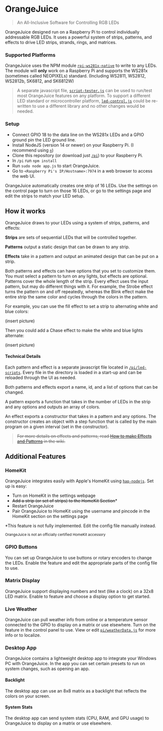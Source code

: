 # OrangeJuice
>An All-Inclusive Software for Controlling RGB LEDs

OrangeJuice designed run on a Raspberry Pi to control individually addressable RGB LEDs. 
It uses a powerful system of strips, patterns, and effects to drive LED strips, strands, rings, and matrices.

### Supported Platforms
OrangeJuice uses the NPM module [`rpi-ws281x-native`](https://www.npmjs.com/package/rpi-ws281x-native) to write to any LEDs. 
The module will __only__ work on a Raspberry Pi and supports the WS281x (sometimes called NEOPIXELs) standard. (Including WS2811, WS2812, WS2812b, SK6812, and SK6812W)

>A separate javascript file, [`script-tester.js`](./pi/script-tester.js) can be used to run/test most OrangeJuice features on any platform. 
To support a different LED standard or microcontroller platform, [`led-control.js`](./pi/led-control.js) could be re-written to use a different library and no other changes would be needed.

### Setup
* Connect GPIO 18 to the data line on the WS281x LEDs and a GPIO ground pin the LED ground line.
* Install NodeJS (version 14 or newer) on your Raspberry Pi. (I recommend using [`n`](https://www.npmjs.com/package/n))
* Clone this repository (or download just [`/pi`](./pi)) to your Raspberry Pi. 
* In `/pi` run `npm install`
* Run `sudo node app.js` to start OrangeJuice.
* Go to `<Raspberry Pi's IP/Hostname>:7974` in a web browser to access the web UI.

OrangeJuice automatically creates one strip of 16 LEDs. 
Use the settings on the control page to turn on those 16 LEDs, or go to the settings page and edit the strips to match your LED setup.

## How it works

OrangeJuice draws to your LEDs using a system of strips, patterns, and effects:

__Strips__ are sets of sequential LEDs that will be controlled together.

__Patterns__ output a static design that can be drawn to any strip.

__Effects__ take in a pattern and output an animated design that can be put on a strip.

Both patterns and effects can have options that you set to customize them. 
You must select a pattern to turn on any lights, but effects are optional.
Patterns cover the whole length of the strip.
Every effect uses the input pattern, but may do different things with it. 
For example, the Strobe effect turns the pattern on and off repeatedly, 
whereas the Blink effect make the entire strip the same color and cycles through the colors in the pattern.

For example, you can use the fill effect to set a strip to alternating white and blue colors:

(insert picture)

Then you could add a Chase effect to make the white and blue lights alternate:

(insert picture)

#### Technical Details

Each pattern and effect is a separate javascript file located in [`/pi/led-scripts`](./pi/led-scripts).
Every file in the directory is loaded in a start-up and can be reloaded through the UI as needed.

Both patterns and effects export a name, id, and a list of options that can be changed.

A pattern exports a function that takes in the number of LEDs in the strip and any options and outputs an array of colors.

An effect exports a constructor that takes in a pattern and any options. 
The constructor creates an object with a step function that is called by the main program on a given interval (set in the constructor).

>~~For more details on effects and patterns, read [How to make Effects and Patterns]() in the wiki.~~

## Additional Features

### HomeKit
OrangeJuice integrates easily with Apple's HomeKit using [`hap-nodejs`](https://www.npmjs.com/package/hap-nodejs).
Set up is easy:

* Turn on HomeKit in the settings webpage
* ~~Add a strip (or set of strips) to the HomeKit Section~~*
* Restart OrangeJuice
* Pair OrangeJuice to HomeKit using the username and pincode in the HomeKit section on the settings page

*This feature is not fully implemented. Edit the config file manually instead.

<sub>OrangeJuice is not an officially certified HomeKit accessory</sub>

### GPIO Buttons
You can set up OrangeJuice to use buttons or rotary encoders to change the LEDs. 
Enable the feature and edit the appropriate parts of the config file to use.

### Matrix Display
OrangeJuice support displaying numbers and text (like a clock) on a 32x8 LED matrix.
Enable to feature and choose a display option to get started.

### Live Weather
OrangeJuice can pull weather info from online or a temperature sensor connected to the GPIO to display on a matrix or use elsewhere.
Turn on the feature in the control panel to use. View or edit [`pi/weatherData.js`](./pi/weatherData.js) for more info or to localize.

### Desktop App
OrangeJuice contains a lightweight desktop app to integrate your Windows PC with OrangeJuice. 
In the app you can set certain presets to run on system changes, such as opening an app.

#### Backlight
The desktop app can use an 8x8 matrix as a backlight that reflects the colors on your screen.

#### System Stats
The desktop app can send system stats (CPU, RAM, and GPU usage) to OrangeJuice to display on a matrix or use elsewhere.